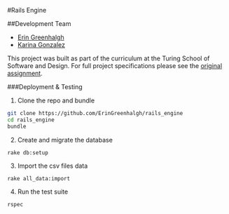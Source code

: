 #Rails Engine

##Development Team
* [Erin Greenhalgh](https://github.com/eringreenhalgh)
* [Karina Gonzalez](https://github.com/karinamzalez)

This project was built as part of the curriculum at the Turing School of Software and Design. For full project specifications please see the [original assignment](https://github.com/turingschool/lesson_plans/blob/master/ruby_03-professional_rails_applications/rails_engine.md).

###Deployment & Testing

1. Clone the repo and bundle

```bash
git clone https://github.com/ErinGreenhalgh/rails_engine
cd rails_engine
bundle
```

2. Create and migrate the database

`rake db:setup`

3. Import the csv files data

`rake all_data:import`

4. Run the test suite

`rspec`
